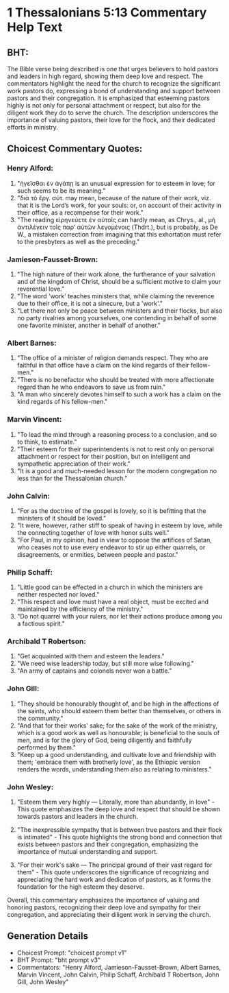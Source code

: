 # 1 Thessalonians 5:13 Commentary Help Text

## BHT:
The Bible verse being described is one that urges believers to hold pastors and leaders in high regard, showing them deep love and respect. The commentators highlight the need for the church to recognize the significant work pastors do, expressing a bond of understanding and support between pastors and their congregation. It is emphasized that esteeming pastors highly is not only for personal attachment or respect, but also for the diligent work they do to serve the church. The description underscores the importance of valuing pastors, their love for the flock, and their dedicated efforts in ministry.

## Choicest Commentary Quotes:
### Henry Alford:
1. "ἡγεῖσθαι ἐν ἀγάπῃ is an unusual expression for to esteem in love; for such seems to be its meaning."
2. "διὰ τὸ ἔργ. αὐτ. may mean, because of the nature of their work, viz. that it is the Lord’s work, for your souls: or, on account of their activity in their office, as a recompense for their work."
3. "The reading εἰρηνεύετε ἐν αὐτοῖς can hardly mean, as Chrys., al., μὴ ἀντιλέγειν τοῖς παρʼ αὐτῶν λεγομένοις (Thdrt.), but is probably, as De W., a mistaken correction from imagining that this exhortation must refer to the presbyters as well as the preceding."

### Jamieson-Fausset-Brown:
1. "The high nature of their work alone, the furtherance of your salvation and of the kingdom of Christ, should be a sufficient motive to claim your reverential love."
2. "The word 'work' teaches ministers that, while claiming the reverence due to their office, it is not a sinecure, but a 'work'."
3. "Let there not only be peace between ministers and their flocks, but also no party rivalries among yourselves, one contending in behalf of some one favorite minister, another in behalf of another."

### Albert Barnes:
1. "The office of a minister of religion demands respect. They who are faithful in that office have a claim on the kind regards of their fellow-men."
2. "There is no benefactor who should be treated with more affectionate regard than he who endeavors to save us from ruin."
3. "A man who sincerely devotes himself to such a work has a claim on the kind regards of his fellow-men."

### Marvin Vincent:
1. "To lead the mind through a reasoning process to a conclusion, and so to think, to estimate." 
2. "Their esteem for their superintendents is not to rest only on personal attachment or respect for their position, but on intelligent and sympathetic appreciation of their work." 
3. "It is a good and much-needed lesson for the modern congregation no less than for the Thessalonian church."

### John Calvin:
1. "For as the doctrine of the gospel is lovely, so it is befitting that the ministers of it should be loved."
2. "It were, however, rather stiff to speak of having in esteem by love, while the connecting together of love with honor suits well."
3. "For Paul, in my opinion, had in view to oppose the artifices of Satan, who ceases not to use every endeavor to stir up either quarrels, or disagreements, or enmities, between people and pastor."

### Philip Schaff:
1. "Little good can be effected in a church in which the ministers are neither respected nor loved."
2. "This respect and love must have a real object, must be excited and maintained by the efficiency of the ministry."
3. "Do not quarrel with your rulers, nor let their actions produce among you a factious spirit."

### Archibald T Robertson:
1. "Get acquainted with them and esteem the leaders." 
2. "We need wise leadership today, but still more wise following."
3. "An army of captains and colonels never won a battle."

### John Gill:
1. "They should be honourably thought of, and be high in the affections of the saints, who should esteem them better than themselves, or others in the community."
2. "And that for their works' sake; for the sake of the work of the ministry, which is a good work as well as honourable; is beneficial to the souls of men, and is for the glory of God, being diligently and faithfully performed by them."
3. "Keep up a good understanding, and cultivate love and friendship with them; 'embrace them with brotherly love', as the Ethiopic version renders the words, understanding them also as relating to ministers."

### John Wesley:
1. "Esteem them very highly — Literally, more than abundantly, in love" - This quote emphasizes the deep love and respect that should be shown towards pastors and leaders in the church.

2. "The inexpressible sympathy that is between true pastors and their flock is intimated" - This quote highlights the strong bond and connection that exists between pastors and their congregation, emphasizing the importance of mutual understanding and support.

3. "For their work's sake — The principal ground of their vast regard for them" - This quote underscores the significance of recognizing and appreciating the hard work and dedication of pastors, as it forms the foundation for the high esteem they deserve.

Overall, this commentary emphasizes the importance of valuing and honoring pastors, recognizing their deep love and sympathy for their congregation, and appreciating their diligent work in serving the church.


## Generation Details
- Choicest Prompt: "choicest prompt v1"
- BHT Prompt: "bht prompt v3"
- Commentators: "Henry Alford, Jamieson-Fausset-Brown, Albert Barnes, Marvin Vincent, John Calvin, Philip Schaff, Archibald T Robertson, John Gill, John Wesley"

